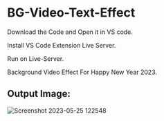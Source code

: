 # BG-Video-Text-Effect

Download the Code and Open it in VS code.

Install VS Code Extension Live Server.

Run on Live-Server.

Background Video Effect For Happy New Year 2023.

## Output Image:

![Screenshot 2023-05-25 122548](https://github.com/rohanmr/BG-Video-Text-Effect/assets/122428641/575b9c3a-70b8-40c6-8895-3490e476b1ff)
